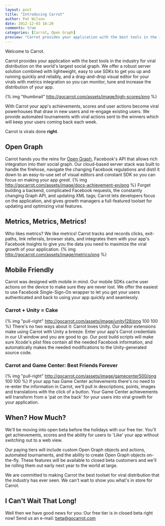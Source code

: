 ```yaml
---
layout: post
title: "Introducing Carrot"
author: Pat Wilson
date: 2012-12-03 16:20
comments: true
categories: [Carrot, Open Graph]
preview: "Carrot provides your application with the best tools in the industry for viral distribution on the world's largest social graph. We offer a robust server solution combined with lightweight, easy to use SDKs to get you up and running quickly and reliably, and a drag-and-drop visual editor for your virals with metrics integration so you can monitor, tune and increase the distribution of your app."
---
```

Welcome to Carrot.

Carrot provides your application with the best tools in the industry for viral distribution on the world's largest social graph. We offer a robust server solution combined with lightweight, easy to use SDKs to get you up and running quickly and reliably, and a drag-and-drop visual editor for your virals with metrics integration so you can monitor, tune and increase the distribution of your app.

{% img "thumbnail" http://gocarrot.com/assets/image/high-scores/png %}

With Carrot your app's achievements, scores and user actions become viral powerhouses that draw in new users and re-engage existing users. We provide automated tournaments with viral actions sent to the winners which will keep your users coming back each week.

Carrot is virals done __right__.
<!-- More -->
## Open Graph
Carrot hands you the reins for [Open Graph](https://developers.facebook.com/docs/concepts/opengraph/), Facebook's API that allows rich integration into their social graph. Our cloud-based server stack was built to handle the firehose, navigate the changing Facebook regulations and distil it down to an easy-to-use set of visual editors and constant SDK so you can focus on making your app *great*.
{% img http://gocarrot.com/assets/image/docs-achievement-en/png %}
Forget building a backend, complicated Facebook requests, the constantly changing Graph API, and updating XML tags; Carrot lets developers focus on the application, and gives growth managers a full-featured toolset for updating and optimizing viral features.

## Metrics, Metrics, Metrics!
Who likes metrics? We like metrics! Carrot tracks and records clicks, exit-paths, link referrals, browser stats, and integrates them with your app's Facebook Insights to give you the data you need to maximize the viral growth of your application.
{% img http://gocarrot.com/assets/image/metrics/png %}

## Mobile Friendly
Carrot was designed with mobile in mind. Our mobile SDKs cache user actions on the device to make sure they are never lost. We offer the easiest to use Facebook Single-Sign-On wrapper to let you get your users authenticated and back to using your app quickly and seamlessly.

### Carrot + Unity = Cake
{% img "pull-right" http://gocarrot.com/assets/image/unity128/png 100 100 %}
There's no two ways about it: Carrot loves Unity. Our editor extensions make using Carrot with Unity a breeze. Enter your app's Carrot credentials in our UI window and you are good to go. Our post build scripts will make sure Xcode's plist files contain all the needed Facebook information, and automatically makes the needed modifications to the Unity-generated source code.

### Carrot and Game Center: Best Friends Forever
{% img "pull-right" http://gocarrot.com/assets/image/gamecenter500/png 100 100 %}
If your app has Game Center achievements there's no need to re-enter the information in Carrot, we'll pull in descriptions, points, images and translations with the click of a button. Your Game Center achievements will transform from a 'pat on the back' for your users into viral growth for your application.

## When? How Much?
We'll be moving into open beta before the holidays with our free tier. You'll get achievements, scores and the ability for users to 'Like' your app without switching out to a web view.

Our paying tiers will include custom Open Graph objects and actions, automated tournaments, and the ability to create Open Graph objects on-the-fly. These features will be available to closed beta customers and we'll be rolling them out early next year to the world at large.

We are committed to making Carrot the best toolset for viral distribution that the industry has ever seen. We can't wait to show you what's in store for Carrot.

## I Can't Wait That Long!
Well then we have good news for you: Our free tier is in closed beta right now! Send us an e-mail: [beta@gocarrot.com](mailto:beta@gocarrot.com)
